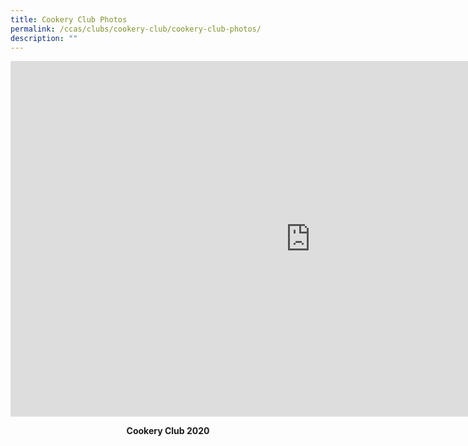 ```yaml
---
title: Cookery Club Photos
permalink: /ccas/clubs/cookery-club/cookery-club-photos/
description: ""
---
```

<iframe src="https://docs.google.com/presentation/d/e/2PACX-1vTTpCoccDISMbIbhzleEykDd4nSRo3u7TlDKl2vdkG6gqEu22VFIGAk8iC_NY4s5ae0JRQIvMoiZOuQ/embed?start=false&amp;loop=false&amp;delayms=10000" frameborder="0" width="960" height="569" allowfullscreen="true"></iframe>
<p style="text-align: center;"><strong>Cookery Club 2020</strong></p>